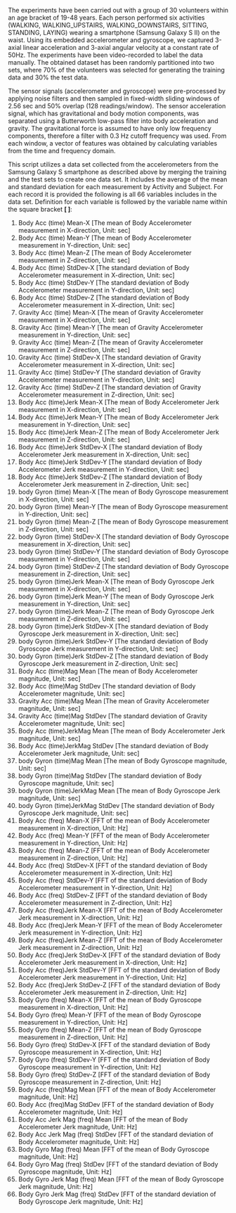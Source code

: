 The experiments have been carried out with a group of 30 volunteers within an age bracket of 19-48 years. Each person performed six activities (WALKING, WALKING_UPSTAIRS, WALKING_DOWNSTAIRS, SITTING, STANDING, LAYING) wearing a smartphone (Samsung Galaxy S II) on the waist. Using its embedded accelerometer and gyroscope, we captured 3-axial linear acceleration and 3-axial angular velocity at a constant rate of 50Hz. The experiments have been video-recorded to label the data manually. The obtained dataset has been randomly partitioned into two sets, where 70% of the volunteers was selected for generating the training data and 30% the test data. 

The sensor signals (accelerometer and gyroscope) were pre-processed by applying noise filters and then sampled in fixed-width sliding windows of 2.56 sec and 50% overlap (128 readings/window). The sensor acceleration signal, which has gravitational and body motion components, was separated using a Butterworth low-pass filter into body acceleration and gravity. The gravitational force is assumed to have only low frequency components, therefore a filter with 0.3 Hz cutoff frequency was used. From each window, a vector of features was obtained by calculating variables from the time and frequency domain.

This script utilizes a data set collected from the accelerometers from the Samsung Galaxy S smartphone as described above by merging the training and the test sets to create one data set. It includes the average of the mean and standard deviation for each measurement by Activity and Subject. For each record it is provided the following is all 66 variables includes in the data set. Definition for each variable is followed by the variable name within the square bracket **[ ]**:

1.	Body Acc (time) Mean-X [The mean of Body Accelerometer measurement in X-direction, Unit: sec]
2.	Body Acc (time) Mean-Y [The mean of Body Accelerometer measurement in Y-direction, Unit: sec]
3.	Body Acc (time) Mean-Z [The mean of Body Accelerometer measurement in Z-direction, Unit: sec]
4.	Body Acc (time) StdDev-X [The standard deviation of Body Accelerometer measurement in X-direction, Unit: sec]
5.	Body Acc (time) StdDev-Y [The standard deviation of Body Accelerometer measurement in Y-direction, Unit: sec]
6.	Body Acc (time) StdDev-Z [The standard deviation of Body Accelerometer measurement in X-direction, Unit: sec]
7.	Gravity Acc (time) Mean-X [The mean of Gravity Accelerometer measurement in X-direction, Unit: sec]
8.	Gravity Acc (time) Mean-Y [The mean of Gravity Accelerometer measurement in Y-direction, Unit: sec]
9.	Gravity Acc (time) Mean-Z [The mean of Gravity Accelerometer measurement in Z-direction, Unit: sec]
10.	Gravity Acc (time) StdDev-X [The standard deviation of Gravity Accelerometer measurement in X-direction, Unit: sec]
11.	Gravity Acc (time) StdDev-Y [The standard deviation of Gravity Accelerometer measurement in Y-direction, Unit: sec]
12.	Gravity Acc (time) StdDev-Z [The standard deviation of Gravity Accelerometer measurement in Z-direction, Unit: sec]
13.	Body Acc (time)Jerk Mean-X [The mean of Body Accelerometer Jerk measurement in X-direction, Unit: sec]
14.	Body Acc (time)Jerk Mean-Y [The mean of Body Accelerometer Jerk measurement in Y-direction, Unit: sec]
15.	Body Acc (time)Jerk Mean-Z [The mean of Body Accelerometer Jerk measurement in Z-direction, Unit: sec]
16.	Body Acc (time)Jerk StdDev-X [The standard deviation of Body Accelerometer Jerk measurement in X-direction, Unit: sec]
17.	Body Acc (time)Jerk StdDev-Y [The standard deviation of Body Accelerometer Jerk measurement in Y-direction, Unit: sec]
18.	Body Acc (time)Jerk StdDev-Z [The standard deviation of Body Accelerometer Jerk measurement in Z-direction, Unit: sec]
19.	body Gyron (time) Mean-X [The mean of Body Gyroscope measurement in X-direction, Unit: sec]
20.	body Gyron (time) Mean-Y [The mean of Body Gyroscope measurement in Y-direction, Unit: sec]
21.	body Gyron (time) Mean-Z [The mean of Body Gyroscope measurement in Z-direction, Unit: sec]
22.	body Gyron (time) StdDev-X [The standard deviation of Body Gyroscope measurement in X-direction, Unit: sec]
23.	body Gyron (time) StdDev-Y [The standard deviation of Body Gyroscope measurement in Y-direction, Unit: sec]
24.	body Gyron (time) StdDev-Z [The standard deviation of Body Gyroscope measurement in Z-direction, Unit: sec]
25.	body Gyron (time)Jerk Mean-X [The mean of Body Gyroscope Jerk measurement in X-direction, Unit: sec]
26.	body Gyron (time)Jerk Mean-Y [The mean of Body Gyroscope Jerk measurement in Y-direction, Unit: sec]
27.	body Gyron (time)Jerk Mean-Z [The mean of Body Gyroscope Jerk measurement in Z-direction, Unit: sec]
28.	body Gyron (time)Jerk StdDev-X [The standard deviation of Body Gyroscope Jerk measurement in X-direction, Unit: sec]
29.	body Gyron (time)Jerk StdDev-Y [The standard deviation of Body Gyroscope Jerk measurement in Y-direction, Unit: sec]
30.	body Gyron (time)Jerk StdDev-Z [The standard deviation of Body Gyroscope Jerk measurement in Z-direction, Unit: sec]
31.	Body Acc (time)Mag Mean [The mean of Body Accelerometer magnitude, Unit: sec]
32.	Body Acc (time)Mag StdDev [The standard deviation of Body Accelerometer magnitude, Unit: sec]
33.	Gravity Acc (time)Mag Mean [The mean of Gravity Accelerometer magnitude, Unit: sec]
34.	Gravity Acc (time)Mag StdDev [The standard deviation of Gravity Accelerometer magnitude, Unit: sec]
35.	Body Acc (time)JerkMag Mean [The mean of Body Accelerometer Jerk magnitude, Unit: sec]
36.	Body Acc (time)JerkMag StdDev [The standard deviation of Body Accelerometer Jerk magnitude, Unit: sec]
37.	body Gyron (time)Mag Mean [The mean of Body Gyroscope magnitude, Unit: sec]
38.	body Gyron (time)Mag StdDev [The standard deviation of Body Gyroscope magnitude, Unit: sec]
39.	body Gyron (time)JerkMag Mean [The mean of Body Gyroscope Jerk magnitude, Unit: sec]
40.	body Gyron (time)JerkMag StdDev [The standard deviation of Body Gyroscope Jerk magnitude, Unit: sec]
41.	Body Acc (freq) Mean-X [FFT of the mean of Body Accelerometer measurement in X-direction, Unit: Hz]
42.	Body Acc (freq) Mean-Y [FFT of the mean of Body Accelerometer measurement in Y-direction, Unit: Hz]
43.	Body Acc (freq) Mean-Z [FFT of the mean of Body Accelerometer measurement in Z-direction, Unit: Hz]
44.	Body Acc (freq) StdDev-X [FFT of the standard deviation of Body Accelerometer measurement in X-direction, Unit: Hz]
45.	Body Acc (freq) StdDev-Y [FFT of the standard deviation of Body Accelerometer measurement in Y-direction, Unit: Hz]
46.	Body Acc (freq) StdDev-Z [FFT of the standard deviation of Body Accelerometer measurement in Z-direction, Unit: Hz]
47.	Body Acc (freq)Jerk Mean-X [FFT of the mean of Body Accelerometer Jerk measurement in X-direction, Unit: Hz]
48.	Body Acc (freq)Jerk Mean-Y [FFT of the mean of Body Accelerometer Jerk measurement in Y-direction, Unit: Hz]
49.	Body Acc (freq)Jerk Mean-Z [FFT of the mean of Body Accelerometer Jerk measurement in Z-direction, Unit: Hz]
50.	Body Acc (freq)Jerk StdDev-X [FFT of the standard deviation of Body Accelerometer Jerk measurement in X-direction, Unit: Hz]
51.	Body Acc (freq)Jerk StdDev-Y [FFT of the standard deviation of Body Accelerometer Jerk measurement in Y-direction, Unit: Hz]
52.	Body Acc (freq)Jerk StdDev-Z [FFT of the standard deviation of Body Accelerometer Jerk measurement in Z-direction, Unit: Hz]
53.	Body Gyro (freq) Mean-X [FFT of the mean of Body Gyroscope measurement in X-direction, Unit: Hz]
54.	Body Gyro (freq) Mean-Y [FFT of the mean of Body Gyroscope measurement in Y-direction, Unit: Hz]
55.	Body Gyro (freq) Mean-Z [FFT of the mean of Body Gyroscope measurement in Z-direction, Unit: Hz]
56.	Body Gyro (freq) StdDev-X [FFT of the standard deviation of Body Gyroscope measurement in X-direction, Unit: Hz]
57.	Body Gyro (freq) StdDev-Y [FFT of the standard deviation of Body Gyroscope measurement in Y-direction, Unit: Hz]
58.	Body Gyro (freq) StdDev-Z [FFT of the standard deviation of Body Gyroscope measurement in Z-direction, Unit: Hz]
59.	Body Acc (freq)Mag Mean [FFT of the mean of Body Accelerometer magnitude, Unit: Hz]
60.	Body Acc (freq)Mag StdDev [FFT of the standard deviation of Body Accelerometer magnitude, Unit: Hz]
61.	Body Acc Jerk Mag (freq) Mean [FFT of the mean of Body Accelerometer Jerk magnitude, Unit: Hz]
62.	Body Acc Jerk Mag (freq) StdDev [FFT of the standard deviation of Body Accelerometer magnitude, Unit: Hz]
63.	Body Gyro Mag (freq) Mean [FFT of the mean of Body Gyroscope magnitude, Unit: Hz]
64.	Body Gyro Mag (freq) StdDev [FFT of the standard deviation of Body Gyroscope magnitude, Unit: Hz]
65.	Body Gyro Jerk Mag (freq) Mean [FFT of the mean of Body Gyroscope Jerk magnitude, Unit: Hz]
66.	Body Gyro Jerk Mag (freq) StdDev [FFT of the standard deviation of Body Gyroscope Jerk magnitude, Unit: Hz]
